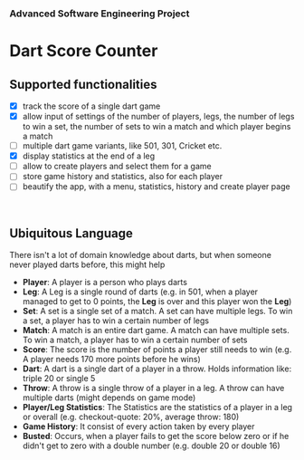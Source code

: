 ### Advanced Software Engineering Project

# Dart Score Counter

## Supported functionalities

- [x] track the score of a single dart game
- [x] allow input of settings of the number of players, legs, the number of legs to win a set, the number of sets to win a match and which player begins a match
- [ ] multiple dart game variants, like 501, 301, Cricket etc.
- [x] display statistics at the end of a leg
- [ ] allow to create players and select them for a game
- [ ] store game history and statistics, also for each player
- [ ] beautify the app, with a menu, statistics, history and create player page

<br>

## Ubiquitous Language

There isn't a lot of domain knowledge about darts, but when someone never played darts before, this might help
<br>

- **Player**: A player is a person who plays darts
- **Leg**: A Leg is a single round of darts (e.g. in 501, when a player managed to get to 0 points, the **Leg** is over and this player won the **Leg**)
- **Set**: A set is a single set of a match. A set can have multiple legs. To win a set, a player has to win a certain number of legs
- **Match**: A match is an entire dart game. A match can have multiple sets. To win a match, a player has to win a certain number of sets
- **Score**: The score is the number of points a player still needs to win (e.g. A player needs 170 more points before he wins)
- **Dart**: A dart is a single dart of a player in a throw. Holds information like: triple 20 or single 5
- **Throw**: A throw is a single throw of a player in a leg. A throw can have multiple darts (might depends on game mode)
- **Player/Leg Statistics**: The Statistics are the statistics of a player in a leg or overall (e.g. checkout-quote: 20%, average throw: 180)
- **Game History**: It consist of every action taken by every player
- **Busted**: Occurs, when a player fails to get the score below zero or if he didn't get to zero with a double number (e.g. double 20 or double 16)
